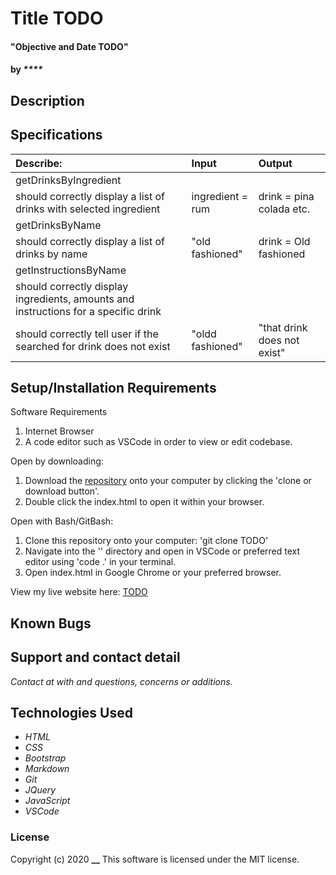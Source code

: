 # Title TODO

#### "Objective and Date TODO"

#### by _****_

## Description

 

## Specifications

| Describe: | Input | Output |
| :-----------------------------------| :------------- | :------------- |
| getDrinksByIngredient |||
| should correctly display a list of drinks with selected ingredient | ingredient = rum | drink = pina colada etc. |
| getDrinksByName |||
| should correctly display a list of drinks by name | "old fashioned" | drink = Old fashioned |
| getInstructionsByName |||
| should correctly display ingredients, amounts and instructions for a specific drink |||
| should correctly tell user if the searched for drink does not exist | "oldd fashioned" | "that drink does not exist" | 




## Setup/Installation Requirements

Software Requirements
1. Internet Browser
2. A code editor such as VSCode in order to view or edit codebase. 

Open by downloading:
1. Download the [repository](TODO) onto your computer by clicking the 'clone or download button'.
2. Double click the index.html to open it within your browser.

Open with Bash/GitBash:
1. Clone this repository onto your computer: 'git clone TODO'
2. Navigate into the '' directory and open in VSCode or preferred text editor using 'code .' in your terminal.
3. Open index.html in Google Chrome or your preferred browser. 

View my live website here: 
[TODO]()

## Known Bugs




## Support and contact detail

_Contact  at [](mailto:) with and questions, concerns or additions._

## Technologies Used 

* _HTML_
* _CSS_
* _Bootstrap_
* _Markdown_
* _Git_
* _JQuery_
* _JavaScript_
* _VSCode_

### License

Copyright (c) 2020 **__**
This software is licensed under the MIT license.